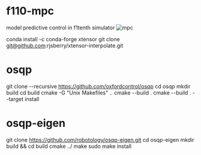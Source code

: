 # f110-mpc
model predictive control in f1tenth simulator
![mpc](https://user-images.githubusercontent.com/75038294/166095543-be81a7df-74e3-492a-a502-edbda07f206d.png)

conda install -c conda-forge xtensor
git clone git@github.com:rjsberry/xtensor-interpolate.git

# osqp
git clone --recursive https://github.com/oxfordcontrol/osqp
cd osqp
mkdir build
cd build
cmake -G "Unix Makefiles" ..
cmake --build .
cmake --build . --target install

# osqp-eigen
git clone https://github.com/robotology/osqp-eigen.git
cd osqp-eigen
mkdir build && cd build
cmake ../
make
sudo make install
